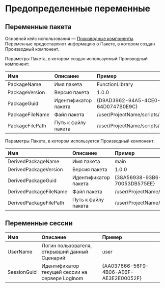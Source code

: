 # Предопределенные переменные

## Переменные пакета

Основной кейс использования — [Производные компоненты](../derived-component.md). Переменные предоставляют информацию о Пакете, в котором создан Производный компонент.

Параметры Пакета, в котором создан используемый Производный компонент:

| Имя | Описание | Пример |
| :---- | :---- | :---- |
| PackageName | Имя пакета | FunctionLibrary |
| PackageVersion | Версия пакета | 1.0.0 |
| PackageGuid | Идентификатор пакета | {D9AD3962-94A5-4CE0-8909-64D0747B0E9C} |
| PackageFileName | Файл пакета | /user/ProjectName/scripts/FunctionLibrary.lgp |
| PackageFilePath | Путь к файлу пакета | /user/ProjectName/scripts/ |

Параметры Пакета, в котором используется Производный компонент:

| Имя | Описание | Пример |
| :---- | :---- | :---- |
| DerivedPackageName | Имя пакета | main |
| DerivedPackageVersion | Версия пакета | 1.0.0 |
| DerivedPackageGuid | Идентификатор пакета | {38A56938-93B6-4981-A5DA-70053DB575EE} |
| DerivedPackageFileName | Файл пакета | /user/ProjectName/scripts/main.lgp |
| DerivedPackageFilePath | Путь к файлу пакета | /user/ProjectName/scripts/ |

## Переменные сессии

| Имя | Описание | Пример |
| :---- | :---- | :---- |
| UserName | Логин пользователя, открывший данный Сценарий | user |
| SessionGuid | Идентификатор текущей сессии на сервере Loginom | {AA037666-56F9-4B06-AE6F-AE3E2E00052F} |
